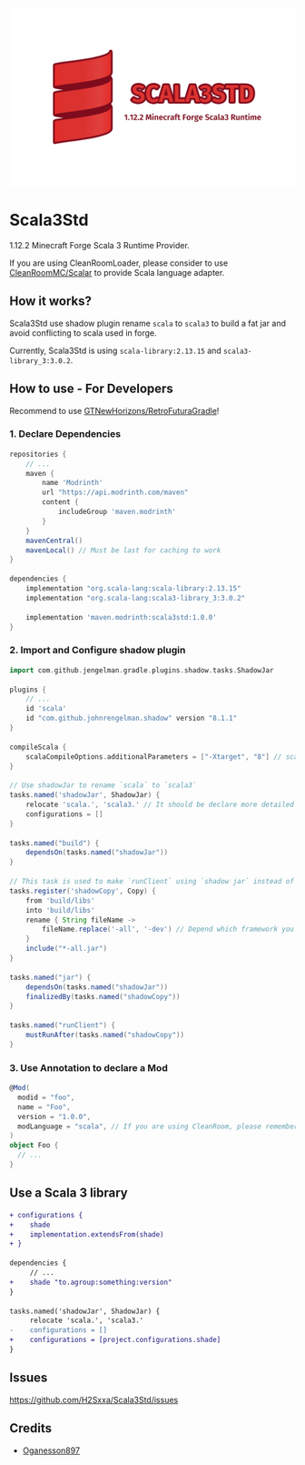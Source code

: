 ![banner](doc/scala3std.png)

# Scala3Std

1.12.2 Minecraft Forge Scala 3 Runtime Provider.

If you are using CleanRoomLoader, please consider to use [CleanRoomMC/Scalar](https://github.com/CleanroomMC/Scalar) to
provide Scala language adapter.

## How it works?

Scala3Std use shadow plugin rename `scala` to `scala3` to build a fat jar and avoid conflicting to scala used in forge.

Currently, Scala3Std is using `scala-library:2.13.15` and `scala3-library_3:3.0.2`.

## How to use - For Developers

Recommend to use [GTNewHorizons/RetroFuturaGradle](https://github.com/GTNewHorizons/RetroFuturaGradle)!

### 1. Declare Dependencies

```groovy
repositories {
    // ...
    maven {
        name 'Modrinth'
        url "https://api.modrinth.com/maven"
        content {
            includeGroup 'maven.modrinth'
        }
    }
    mavenCentral()
    mavenLocal() // Must be last for caching to work
}

dependencies {
    implementation "org.scala-lang:scala-library:2.13.15"
    implementation "org.scala-lang:scala3-library_3:3.0.2"

    implementation 'maven.modrinth:scala3std:1.0.0'
}
```

### 2. Import and Configure shadow plugin

```groovy
import com.github.jengelman.gradle.plugins.shadow.tasks.ShadowJar

plugins {
    // ...
    id 'scala'
    id "com.github.johnrengelman.shadow" version "8.1.1"
}

compileScala {
    scalaCompileOptions.additionalParameters = ["-Xtarget", "8"] // scala/scala3#13810
}

// Use shadowJar to rename `scala` to `scala3`
tasks.named('shadowJar', ShadowJar) {
    relocate 'scala.', 'scala3.' // It should be declare more detailed for compat
    configurations = []
}

tasks.named("build") {
    dependsOn(tasks.named("shadowJar"))
}

// This task is used to make `runClient` using `shadow jar` instead of `common jar`.
tasks.register('shadowCopy', Copy) {
    from 'build/libs'
    into 'build/libs'
    rename { String fileName ->
        fileName.replace('-all', '-dev') // Depend which framework you are using
    }
    include("*-all.jar")
}

tasks.named("jar") {
    dependsOn(tasks.named("shadowJar"))
    finalizedBy(tasks.named("shadowCopy"))
}

tasks.named("runClient") {
    mustRunAfter(tasks.named("shadowCopy"))
}
```

### 3. Use Annotation to declare a Mod

```scala 3
@Mod(
  modid = "foo",
  name = "Foo",
  version = "1.0.0",
  modLanguage = "scala", // If you are using CleanRoom, please remember to implementation `Scalar`
)
object Foo {
  // ...
}
```

## Use a Scala 3 library

```diff
+ configurations {
+    shade
+    implementation.extendsFrom(shade)
+ }

dependencies {
	 // ...
+    shade "to.agroup:something:version"
}

tasks.named('shadowJar', ShadowJar) {
     relocate 'scala.', 'scala3.'
-    configurations = []
+    configurations = [project.configurations.shade]
}
```

## Issues

https://github.com/H2Sxxa/Scala3Std/issues

## Credits

- [Oganesson897](https://github.com/Oganesson897)
